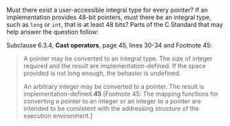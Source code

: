 Must there exist a user-accessible integral type for every pointer? If an
implementation provides 48-bit pointers, must there be an integral type, such as
`long` or `int`, that is at least 48 bits? Parts of the C Standard that may help
answer the question follow:

Subclause 6.3.4, **Cast operators**, page 45, lines 30-34 and Footnote 45:

> A pointer may be converted to an integral type. The size of integer required and
> the result are implementation-defined. If the space provided is not long enough,
> the behavior is undefined.
>
> An arbitrary integer may be converted to a pointer. The result is
> implementation-defined.**45** \[Footnote 45: The mapping functions for
> converting a pointer to an integer or an integer to a pointer are intended to be
> consistent with the addressing structure of the execution environment.]

